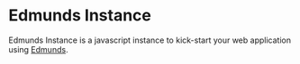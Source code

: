 # Edmunds Instance

Edmunds Instance is a javascript instance to kick-start your web application
using [Edmunds](https://github.com/edmundsjs/framework).
